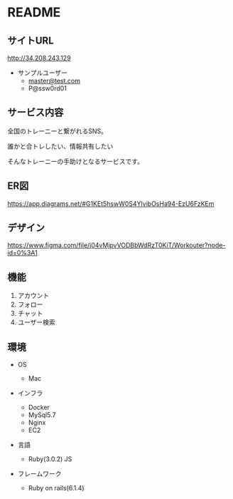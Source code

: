 # README

## サイトURL

http://34.208.243.129

- サンプルユーザー
  - master@test.com
  - P@ssw0rd01

## サービス内容

全国のトレーニーと繋がれるSNS。

誰かと合トレしたい、情報共有したい

そんなトレーニーの手助けとなるサービスです。

## ER図　

https://app.diagrams.net/#G1KEt5hswW0S4YlvibOsHa94-EzU6FzKEm

## デザイン

https://www.figma.com/file/j04vMjpvVODBbWdRzT0KiT/Workouter?node-id=0%3A1

## 機能

1. アカウント
2. フォロー
3. チャット
4. ユーザー検索

## 環境

- OS
  - Mac

- インフラ
  - Docker
  - MySql5.7 
  - Nginx 
  - EC2

- 言語
  - Ruby(3.0.2) JS

- フレームワーク
  - Ruby on rails(6.1.4)
